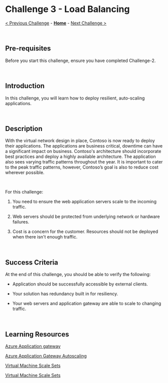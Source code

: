 
# Challenge 3 - Load Balancing

[< Previous Challenge](./Challenge-2.md) - **[Home](../readme.md)** - [Next Challenge >](./Challenge-4.md)

<br />

## Pre-requisites

Before you start this challenge, ensure you have completed Challenge-2.

<br />

## Introduction

In this challenge, you will learn how to deploy resilient, auto-scaling applications.

<br />

## Description

With the virtual network design in place, Contoso is now ready to deploy their applications. The applications are business critical, downtime can have a significant impact on business. Contoso's architecture should incorporate best practices and deploy a highly available architecture. The application also sees varying traffic patterns throughout the year. It is important to cater to the peak traffic patterns, however, Contoso’s goal is also to reduce cost wherever possible.

<br />

For this challenge:

1. You need to ensure the web application servers scale to the incoming traffic.

2. Web servers should be protected from underlying network or hardware failures.

3. Cost is a concern for the customer. Resources should not be deployed when there isn't enough traffic.

<br />

## Success Criteria

At the end of this challenge, you should be able to verify the following:

- Application should be successfully accessible by external clients.

- Your solution has redundancy built in for resiliency.

- Your web servers and application gateway are able to scale to changing traffic.

<br />

## Learning Resources

[Azure Application gateway](https://docs.microsoft.com/en-us/azure/application-gateway/overview)

[Azure Application Gateway Autoscaling](https://docs.microsoft.com/en-us/azure/application-gateway/application-gateway-autoscaling-zone-redundant)

[Virtual Machine Scale Sets](https://docs.microsoft.com/en-us/azure/virtual-machine-scale-sets/overview)

[Virtual Machine Scale Sets](https://docs.microsoft.com/en-us/azure/virtual-machines/availability?toc=/azure/virtual-machine-scale-sets/toc.json)
